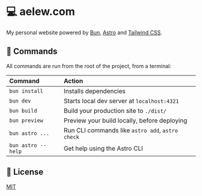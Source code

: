 # 💻 aelew.com

My personal website powered by [Bun](https://bun.sh), [Astro](https://astro.build) and [Tailwind CSS](https://tailwindcss.com).

## 🧞 Commands

All commands are run from the root of the project, from a terminal:

| Command            | Action                                           |
| :----------------- | :----------------------------------------------- |
| `bun install`      | Installs dependencies                            |
| `bun dev`          | Starts local dev server at `localhost:4321`      |
| `bun build`        | Build your production site to `./dist/`          |
| `bun preview`      | Preview your build locally, before deploying     |
| `bun astro ...`    | Run CLI commands like `astro add`, `astro check` |
| `bun astro --help` | Get help using the Astro CLI                     |

## 🧾 License

[MIT](https://choosealicense.com/licenses/mit/)
